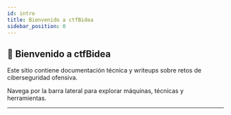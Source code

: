 ```yaml
---
id: intro
title: Bienvenido a ctfBidea
sidebar_position: 0
---
```


## 👋 Bienvenido a ctfBidea

Este sitio contiene documentación técnica y writeups sobre retos de ciberseguridad ofensiva.

Navega por la barra lateral para explorar máquinas, técnicas y herramientas.

---
